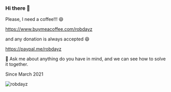 ### Hi there 👋

Please, I need a coffee!!! 😄 

https://www.buymeacoffee.com/robdayz

and any donation is always accepted :smile: 

https://paypal.me/robdayz

💬 Ask me about anything do you have in mind, and we can see how to solve it together. 

<!--
**robdayz/robdayz** is a ✨ _special_ ✨ repository because its `README.md` (this file) appears on your GitHub profile.

Here are some ideas to get you started:

- 🔭 I’m currently working on ...
- 🌱 I’m currently learning ...
- 👯 I’m looking to collaborate on ...
- 🤔 I’m looking for help with ...
- 💬 Ask me about ...
- 📫 How to reach me: ...
- 😄 Pronouns: ...
- ⚡ Fun fact: ...
-->
Since March 2021
<p align="left"> <img src="https://komarev.com/ghpvc/?username=robdayz&label=Profile%20views&color=0e75b6&style=flat" alt="robdayz" /> </p>
